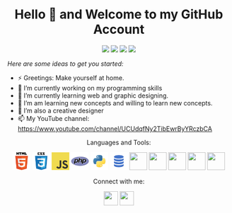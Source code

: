 <h1 align="center">Hello 👋 and Welcome to my GitHub Account </h1>
                                                                          

<p align="center">
  <img src="https://img.shields.io/badge/Thinking-Out of the box-Blue">
  <img src="https://img.shields.io/badge/Passion-Coding & Designing-Blue">
  <img src="https://img.shields.io/badge/Mentality-Stoic-red">
  <img src="https://img.shields.io/badge/Interests-Charity-Blue">
</p>


*Here are some ideas to get you started:*

- ⚡ Greetings: Make yourself at home. 
- 🔭 I’m currently working on my programming skills 
- 🌱 I’m currently learning web and graphic designing.
- 👯 I’m am learning new concepts and willing to learn new concepts.
- 🤔 I’m also a creative designer
- 📫 My YouTube channel: https://www.youtube.com/channel/UCUdqfNy2TibEwrByYRczbCA



<p align="center">Languages and Tools:</p> 

<p align="center">
  <img width="40" height="40" src="https://raw.githubusercontent.com/github/explore/80688e429a7d4ef2fca1e82350fe8e3517d3494d/topics/html/html.png">
  <img width="40" height="40" src="https://raw.githubusercontent.com/github/explore/80688e429a7d4ef2fca1e82350fe8e3517d3494d/topics/css/css.png">
  <img width="40" height="40" src="https://raw.githubusercontent.com/github/explore/80688e429a7d4ef2fca1e82350fe8e3517d3494d/topics/javascript/javascript.png">
  <img width="40" height="40" src="https://raw.githubusercontent.com/github/explore/80688e429a7d4ef2fca1e82350fe8e3517d3494d/topics/php/php.png"> 
  <img width="40" height="40" src="https://raw.githubusercontent.com/github/explore/5c058a388828bb5fde0bcafd4bc867b5bb3f26f3/topics/python/python.png">
  <img width="40" height="40" src="https://raw.githubusercontent.com/github/explore/80688e429a7d4ef2fca1e82350fe8e3517d3494d/topics/sql/sql.png">
  <img width="40" height="40" src="https://cdn.jsdelivr.net/npm/simple-icons@v3/icons/adobephotoshop.svg">
  <img width="40" height="40" src="https://cdn.jsdelivr.net/npm/simple-icons@v3/icons/adobeillustrator.svg">
  <img width="40" height="40" src="https://cdn.jsdelivr.net/npm/simple-icons@v3/icons/adobeindesign.svg">
  <img width="40" height="40" src="https://simpleicons.org/icons/adobepremierepro.svg">
  <img width="40" height="40" src="https://simpleicons.org/icons/adobeaftereffects.svg">
</p>


<p align="center">Connect with me:</p>

<p align="center">
  <img height="32" width="32" src="https://cdn.jsdelivr.net/npm/simple-icons@v3/icons/linkedin.svg" />
  <img height="32" width="32" src="https://cdn.jsdelivr.net/npm/simple-icons@v3/icons/youtube.svg" />
</p>
